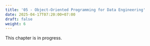 ```yaml
---
title: '05 - Object-Oriented Programming for Data Engineering'
date: 2025-04-17T07:20:00+07:00
draft: false
weight: 6
---
```


This chapter is in progress.
